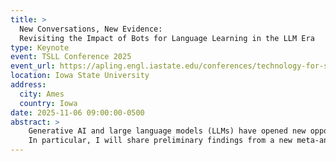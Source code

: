 ```yaml
---
title: >
  New Conversations, New Evidence: 
  Revisiting the Impact of Bots for Language Learning in the LLM Era
type: Keynote
event: TSLL Conference 2025
event_url: https://apling.engl.iastate.edu/conferences/technology-for-second-language-learning-conference/tsll-2025/
location: Iowa State University
address:
  city: Ames
  country: Iowa
date: 2025-11-06 09:00:00-0500
abstract: >
    Generative AI and large language models (LLMs) have opened new opportunities to practice conversation meaningfully in a foreign language with a bot. I will revisit 40 years of research on dialogue-based computer-assisted language learning (CALL), before and after ChatGPT, to identify both how much it changed and what still holds up. I will explore the effectiveness of these “artificial” conversations to determine what works, for whom, for what and to what extent.
    In particular, I will share preliminary findings from a new meta-analysis of chatbots for language learning, looking at both “technological eras”. In this systematic review, we observe that the field is moving beyond comparing the technology, to comparing pedagogical and instructional conditions in their effects on language learning. I will call for more attention to task design and characteristics, and to scaffolding in conversation, particularly productive support for less proficient L2 speakers.
---
```

